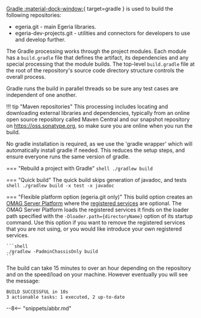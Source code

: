 <!-- SPDX-License-Identifier: CC-BY-4.0 -->
<!-- Copyright Contributors to the Egeria project. -->

[Gradle :material-dock-window:](https://gradle.org/){ target=gradle } is used to build the following repositories:

* egeria.git - main Egeria libraries.
* egeria-dev-projects.git - utilities and connectors for developers to use and develop further.

The Gradle processing works through the project modules. Each module has a `build.gradle` file that defines the artifact, its dependencies and any special processing that the module builds. The top-level `build.gradle` file at the root of the repository's source code directory structure controls the overall process.

Gradle runs the build in parallel threads so be sure any test cases are independent of one another.

!!! tip "Maven repositories"
    This processing includes locating and downloading external libraries and dependencies, typically from an online open source repository called Maven Central and our snapshot repository on https://oss.sonatype.org, so make sure you are online when you run the build.

No gradle installation is required, as we use the 'gradle wrapper' which will automatically install gradle if needed. This reduces the setup steps, and ensure everyone runs the same version of gradle.

=== "Rebuild a project with Gradle"
    ```shell
    ./gradlew build
    ```

=== "Quick build"
    The quick build skips generation of javadoc, and tests
    ```shell
    ./gradlew build -x test -x javadoc
    ```

=== "Flexible platform option (egeria.git only)"
    This build option creates an [OMAG Server Platform](/concepts/omag-server-platform) where the [registered services](/concepts/omag-subsystem/#registered-services) are optional.  The OMAG Server Platform loads the registered services it finds on the loader path specified with the `-Dloader.path={directoryName}` option of its startup command.  Use this option if you want to remove the registered services that you are not using, or you would like introduce your own registered services.

    ```shell
    ./gradlew -PadminChassisOnly build 
    ```

The build can take 15 minutes to over an hour depending on the repository and on the speed/load on your machine.  However eventually you will see the message:

```text
BUILD SUCCESSFUL in 10s
3 actionable tasks: 1 executed, 2 up-to-date
```

--8<-- "snippets/abbr.md"
